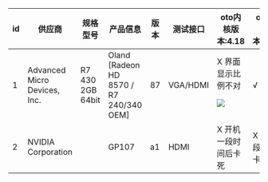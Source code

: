 id|供应商|规格型号|产品信息|版本|测试接口|oto内核版本:4.18|oto内核版本:4.19.3|
-----|-----|-----|-----|-----|-----|-----|-----|
1|Advanced Micro Devices, Inc.|R7 430 2GB 64bit|Oland [Radeon HD 8570 / R7 240/340 OEM]|87|VGA/HDMI|X 界面显示比例不对<p>![](picture/1787057367.jpg)|√|
2|NVIDIA Corporation||GP107|a1|HDMI|X 开机一段时间后卡死|X 开机一段时间后卡死|

